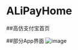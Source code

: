 # ALiPayHome
##高仿支付宝首页

##部分App界面
![image](https://github.com/cq1402272764/ALiPayHome/blob/master/Res/支付宝首页.png)
